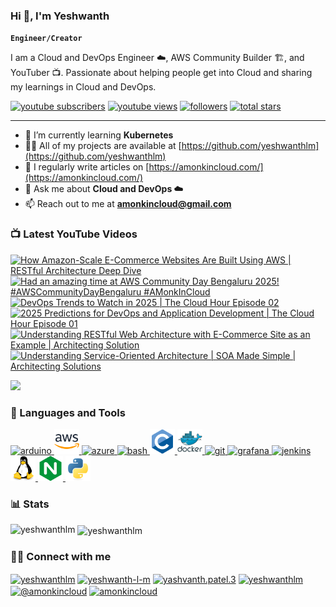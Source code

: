 ### Hi 👋, I'm Yeshwanth

**`Engineer/Creator`**

I am a Cloud and DevOps Engineer ☁️, AWS Community Builder 🏗️, and YouTuber 📺. Passionate about helping people get into Cloud and sharing my learnings in Cloud and DevOps.

   <p align="left">
      <a href="https://www.youtube.com/c/amonkincloud?sub_confirmation=1">
         <img alt="youtube subscribers" title="Subscribe to my YouTube channel" src="https://custom-icon-badges.demolab.com/youtube/channel/subscribers/UCwhERUcuzUCwr8x8mQ8zrcw?color=%23E05D44&label=SUBSCRIBE&logo=video&logoColor=white&style=for-the-badge&labelColor=CE4630"/></a> 
      <a href="https://www.youtube.com/c/amonkincloud">
         <img alt="youtube views" title="YouTube views" src="https://custom-icon-badges.demolab.com/youtube/channel/views/UCwhERUcuzUCwr8x8mQ8zrcw?color=%23E1AD0E&logo=eye&logoColor=white&style=for-the-badge&labelColor=C79600"/></a> 
      <a href="https://github.com/yeshwanthlm?tab=followers">
         <img alt="followers" title="Follow me on Github" src="https://custom-icon-badges.demolab.com/github/followers/yeshwanthlm?color=236ad3&labelColor=1155ba&style=for-the-badge&logo=person-add&label=Follow&logoColor=white"/></a>
      <a href="https://github.com/yeshwanthlm?tab=repositories&sort=stargazers">
         <img alt="total stars" title="Total stars on GitHub" src="https://custom-icon-badges.demolab.com/github/stars/yeshwanthlm?color=55960c&style=for-the-badge&labelColor=488207&logo=star"/></a>
   </p>

---

- 🌱 I’m currently learning **Kubernetes**
- 👨‍💻 All of my projects are available at [https://github.com/yeshwanthlm](https://github.com/yeshwanthlm)
- 📝 I regularly write articles on [https://amonkincloud.com/](https://amonkincloud.com/)
- 💬 Ask me about **Cloud and DevOps ☁️**
- 📫 Reach out to me at **amonkincloud@gmail.com**


### 📺 Latest YouTube Videos

<!-- BEGIN YOUTUBE-CARDS -->
[![How Amazon-Scale E-Commerce Websites Are Built Using AWS | RESTful Architecture Deep Dive](https://ytcards.demolab.com/?id=LgIeSOBt1hw&title=How+Amazon-Scale+E-Commerce+Websites+Are+Built+Using+AWS+%7C+RESTful+Architecture+Deep+Dive&lang=en&timestamp=1748349034&background_color=%230d1117&title_color=%23ffffff&stats_color=%23dedede&max_title_lines=1&width=250&border_radius=5 "How Amazon-Scale E-Commerce Websites Are Built Using AWS | RESTful Architecture Deep Dive")](https://www.youtube.com/watch?v=LgIeSOBt1hw)
[![Had an amazing time at AWS Community Day Bengaluru 2025! #AWSCommunityDayBengaluru #AMonkInCloud](https://ytcards.demolab.com/?id=mwLPaGp7MrY&title=Had+an+amazing+time+at+AWS+Community+Day+Bengaluru+2025%21+%23AWSCommunityDayBengaluru+%23AMonkInCloud&lang=en&timestamp=1748243303&background_color=%230d1117&title_color=%23ffffff&stats_color=%23dedede&max_title_lines=1&width=250&border_radius=5 "Had an amazing time at AWS Community Day Bengaluru 2025! #AWSCommunityDayBengaluru #AMonkInCloud")](https://www.youtube.com/watch?v=mwLPaGp7MrY)
[![DevOps Trends to Watch in 2025 | The Cloud Hour Episode 02](https://ytcards.demolab.com/?id=XxidiZwmDgo&title=DevOps+Trends+to+Watch+in+2025+%7C+The+Cloud+Hour+Episode+02&lang=en&timestamp=1747571442&background_color=%230d1117&title_color=%23ffffff&stats_color=%23dedede&max_title_lines=1&width=250&border_radius=5 "DevOps Trends to Watch in 2025 | The Cloud Hour Episode 02")](https://www.youtube.com/watch?v=XxidiZwmDgo)
[![2025 Predictions for DevOps and Application Development | The Cloud Hour Episode 01](https://ytcards.demolab.com/?id=4FLblKrr0xo&title=2025+Predictions+for+DevOps+and+Application+Development+%7C+The+Cloud+Hour+Episode+01&lang=en&timestamp=1746966605&background_color=%230d1117&title_color=%23ffffff&stats_color=%23dedede&max_title_lines=1&width=250&border_radius=5 "2025 Predictions for DevOps and Application Development | The Cloud Hour Episode 01")](https://www.youtube.com/watch?v=4FLblKrr0xo)
[![Understanding RESTful Web Architecture with E-Commerce Site as an Example | Architecting Solution](https://ytcards.demolab.com/?id=MLOITz-WYbI&title=Understanding+RESTful+Web+Architecture+with+E-Commerce+Site+as+an+Example+%7C+Architecting+Solution&lang=en&timestamp=1746534625&background_color=%230d1117&title_color=%23ffffff&stats_color=%23dedede&max_title_lines=1&width=250&border_radius=5 "Understanding RESTful Web Architecture with E-Commerce Site as an Example | Architecting Solution")](https://www.youtube.com/watch?v=MLOITz-WYbI)
[![Understanding Service-Oriented Architecture | SOA Made Simple | Architecting Solutions](https://ytcards.demolab.com/?id=0-YtI1mu8o0&title=Understanding+Service-Oriented+Architecture+%7C+SOA+Made+Simple+%7C+Architecting+Solutions&lang=en&timestamp=1746448202&background_color=%230d1117&title_color=%23ffffff&stats_color=%23dedede&max_title_lines=1&width=250&border_radius=5 "Understanding Service-Oriented Architecture | SOA Made Simple | Architecting Solutions")](https://www.youtube.com/watch?v=0-YtI1mu8o0)
<!-- END YOUTUBE-CARDS -->

[<img src="https://custom-icon-badges.demolab.com/badge/-Subscribe%20For%20More-red?style=for-the-badge&logo=video&logoColor=white"/>](https://www.youtube.com/c/amonkincloud?sub_confirmation=1)

### 🧰 Languages and Tools

<p align="left"> <a href="https://www.arduino.cc/" target="_blank" rel="noreferrer"> <img src="https://cdn.worldvectorlogo.com/logos/arduino-1.svg" alt="arduino" width="40" height="40"/> </a> <a href="https://aws.amazon.com" target="_blank" rel="noreferrer"> <img src="https://raw.githubusercontent.com/devicons/devicon/master/icons/amazonwebservices/amazonwebservices-original-wordmark.svg" alt="aws" width="40" height="40"/> </a> <a href="https://azure.microsoft.com/en-in/" target="_blank" rel="noreferrer"> <img src="https://www.vectorlogo.zone/logos/microsoft_azure/microsoft_azure-icon.svg" alt="azure" width="40" height="40"/> </a> <a href="https://www.gnu.org/software/bash/" target="_blank" rel="noreferrer"> <img src="https://www.vectorlogo.zone/logos/gnu_bash/gnu_bash-icon.svg" alt="bash" width="40" height="40"/> </a> <a href="https://www.cprogramming.com/" target="_blank" rel="noreferrer"> <img src="https://raw.githubusercontent.com/devicons/devicon/master/icons/c/c-original.svg" alt="c" width="40" height="40"/> </a> <a href="https://www.docker.com/" target="_blank" rel="noreferrer"> <img src="https://raw.githubusercontent.com/devicons/devicon/master/icons/docker/docker-original-wordmark.svg" alt="docker" width="40" height="40"/> </a> <a href="https://git-scm.com/" target="_blank" rel="noreferrer"> <img src="https://www.vectorlogo.zone/logos/git-scm/git-scm-icon.svg" alt="git" width="40" height="40"/> </a> <a href="https://grafana.com" target="_blank" rel="noreferrer"> <img src="https://www.vectorlogo.zone/logos/grafana/grafana-icon.svg" alt="grafana" width="40" height="40"/> </a> <a href="https://www.jenkins.io" target="_blank" rel="noreferrer"> <img src="https://www.vectorlogo.zone/logos/jenkins/jenkins-icon.svg" alt="jenkins" width="40" height="40"/> </a> <a href="https://www.linux.org/" target="_blank" rel="noreferrer"> <img src="https://raw.githubusercontent.com/devicons/devicon/master/icons/linux/linux-original.svg" alt="linux" width="40" height="40"/> </a> <a href="https://www.nginx.com" target="_blank" rel="noreferrer"> <img src="https://raw.githubusercontent.com/devicons/devicon/master/icons/nginx/nginx-original.svg" alt="nginx" width="40" height="40"/> </a> <a href="https://www.python.org" target="_blank" rel="noreferrer"> <img src="https://raw.githubusercontent.com/devicons/devicon/master/icons/python/python-original.svg" alt="python" width="40" height="40"/> </a> </p>

### 📊 Stats
<p><img align="left" src="https://github-readme-stats.vercel.app/api/top-langs?username=yeshwanthlm&show_icons=true&locale=en&layout=compact" alt="yeshwanthlm" /></p>

<p>&nbsp;<img align="center" src="https://github-readme-stats.vercel.app/api?username=yeshwanthlm&show_icons=true&locale=en" alt="yeshwanthlm" /></p>

### 🏄‍♂️ Connect with me
   <p align="left">
   <a href="https://dev.to/yeshwanthlm" target="blank"><img align="center" src="https://raw.githubusercontent.com/rahuldkjain/github-profile-readme-generator/master/src/images/icons/Social/devto.svg" alt="yeshwanthlm" height="30" width="40" /></a>
   <a href="https://linkedin.com/in/yeshwanth-l-m" target="blank"><img align="center" src="https://raw.githubusercontent.com/rahuldkjain/github-profile-readme-generator/master/src/images/icons/Social/linked-in-alt.svg" alt="yeshwanth-l-m" height="30" width="40" /></a>
   <a href="https://fb.com/yashvanth.patel.3" target="blank"><img align="center" src="https://raw.githubusercontent.com/rahuldkjain/github-profile-readme-generator/master/src/images/icons/Social/facebook.svg" alt="yashvanth.patel.3" height="30" width="40" /></a>
   <a href="https://instagram.com/yeshwanthlm" target="blank"><img align="center" src="https://raw.githubusercontent.com/rahuldkjain/github-profile-readme-generator/master/src/images/icons/Social/instagram.svg" alt="yeshwanthlm" height="30" width="40" /></a>
   <a href="https://hashnode.com/@amonkincloud" target="blank"><img align="center" src="https://raw.githubusercontent.com/rahuldkjain/github-profile-readme-generator/master/src/images/icons/Social/hashnode.svg" alt="@amonkincloud" height="30" width="40" /></a>
   <a href="https://www.youtube.com/c/amonkincloud" target="blank"><img align="center" src="https://raw.githubusercontent.com/rahuldkjain/github-profile-readme-generator/master/src/images/icons/Social/youtube.svg" alt="amonkincloud" height="30" width="40" /></a>
   </p>
